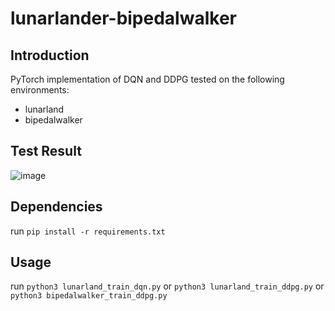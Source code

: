 # lunarlander-bipedalwalker

## Introduction
PyTorch implementation of DQN and DDPG tested on the following environments:
* lunarland
* bipedalwalker

## Test Result 
![image](https://user-images.githubusercontent.com/59909110/233485125-847ae31c-cb4c-4383-a890-5a999bff8714.png)

## Dependencies
run `pip install -r requirements.txt`

## Usage
run `python3 lunarland_train_dqn.py` or `python3 lunarland_train_ddpg.py` or `python3 bipedalwalker_train_ddpg.py` 
